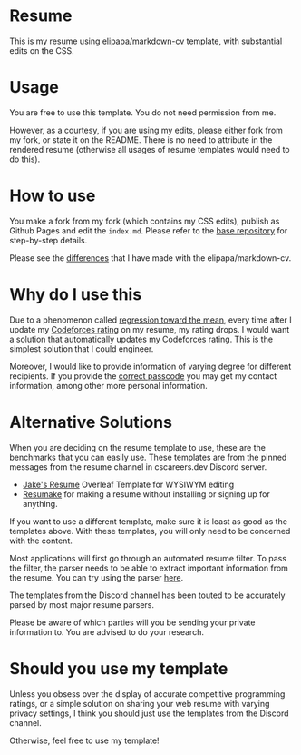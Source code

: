 # Resume

This is my resume using [elipapa/markdown-cv](https://github.com/elipapa/markdown-cv) template, with substantial edits on the CSS.

# Usage

You are free to use this template. You do not need permission from me.

However, as a courtesy, if you are using my edits, please either fork from my fork, or state it on the README. There is no need to attribute in the rendered resume (otherwise all usages of resume templates would need to do this).

# How to use

You make a fork from my fork (which contains my CSS edits), publish as Github Pages and edit the `index.md`. Please refer to the [base repository](https://github.com/elipapa/markdown-cv) for step-by-step details.

Please see the [differences](https://github.com/elipapa/markdown-cv/compare/master...tonghuikang:main) that I have made with the elipapa/markdown-cv.


# Why do I use this

Due to a phenomenon called [regression toward the mean](https://en.wikipedia.org/wiki/Regression_toward_the_mean), every time after I update my [Codeforces rating](https://codeforces.com/profile/huikang) on my resume, my rating drops. I would want a solution that automatically updates my Codeforces rating. This is the simplest solution that I could engineer.

Moreover, I would like to provide information of varying degree for different recipients. If you provide the [correct passcode](https://resume.huikang.dev/?passcode=classics) you may get my contact information, among other more personal information.


# Alternative Solutions

When you are deciding on the resume template to use, these are the benchmarks that you can easily use. These templates are from the pinned messages from the resume channel in cscareers.dev Discord server.

- [Jake's Resume](https://www.overleaf.com/latex/templates/jakes-resume/syzfjbzwjncs) Overleaf Template for WYSIWYM editing
- [Resumake](https://resumake.io/) for making a resume without installing or signing up for anything.

If you want to use a different template, make sure it is least as good as the templates above. With these templates, you will only need to be concerned with the content.

Most applications will first go through an automated resume filter. To pass the filter, the parser needs to be able to extract important information from the resume. You can try using the parser [here](https://itsjafer.com/#/parser).

The templates from the Discord channel has been touted to be accurately parsed by most major resume parsers.

Please be aware of which parties will you be sending your private information to. You are advised to do your research.


# Should you use my template

Unless you obsess over the display of accurate competitive programming ratings, or a simple solution on sharing your web resume with varying privacy settings, I think you should just use the templates from the Discord channel.

Otherwise, feel free to use my template!
